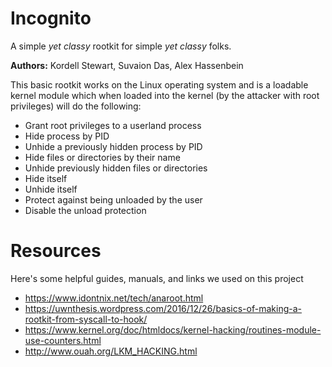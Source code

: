 # Incognito
A simple *yet classy* rootkit for simple *yet classy* folks. 

**Authors:** Kordell Stewart, Suvaion Das, Alex Hassenbein  

This basic rootkit works on the Linux operating system and is a loadable kernel module which when loaded into the kernel (by the attacker with root privileges) will do the following:

  - Grant root privileges to a userland process
  - Hide process by PID
  - Unhide a previously hidden process by PID
  - Hide files or directories by their name
  - Unhide previously hidden files or directories
  - Hide itself
  - Unhide itself
  - Protect against being unloaded by the user
  - Disable the unload protection
  
 # Resources
 Here's some helpful guides, manuals, and links we used on this project 
- https://www.idontnix.net/tech/anaroot.html
- https://uwnthesis.wordpress.com/2016/12/26/basics-of-making-a-rootkit-from-syscall-to-hook/
- https://www.kernel.org/doc/htmldocs/kernel-hacking/routines-module-use-counters.html
- http://www.ouah.org/LKM_HACKING.html
